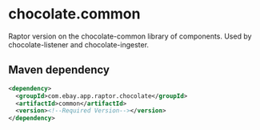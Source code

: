 # chocolate.common
Raptor version on the chocolate-common library of components. Used by chocolate-listener and chocolate-ingester.

## Maven dependency
```xml
<dependency>
  <groupId>com.ebay.app.raptor.chocolate</groupId>
  <artifactId>common</artifactId> 
  <version><!--Required Version--></version>
</dependency>
```
